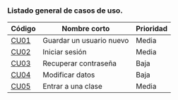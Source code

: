 ### Listado general de casos de uso.
| Código | Nombre corto | Prioridad  |
|--------------------------|--------------------------------|--------------------------|
| [CU01](CU01-Guardar-un-usuario-nuevo) | Guardar un usuario nuevo | Media | 
| [CU02](CU02-Iniciar-sesión) | Iniciar sesión | Media |
| [CU03](CU03-Recuperar-contraseña) | Recuperar contraseña | Baja |
| [CU04](CU04-Modificar-datos) | Modificar datos | Baja |
| [CU05](CU05-Entrar-a-una-clase) | Entrar a una clase | Media |